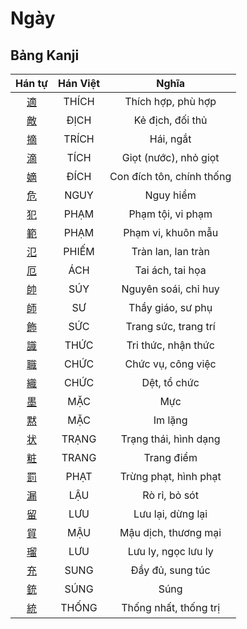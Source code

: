 <link href="styles.css" rel="stylesheet">

# Ngày

## Bảng Kanji

| Hán tự | Hán Việt | Nghĩa |
| :---: | :---: | :---: |
| [<span class="stroke-order">適</span>](https://www.tiengnhatdongian.com/kanji/giai-nghia-kanji-%E9%81%A9) | THÍCH | Thích hợp, phù hợp |
| [<span class="stroke-order">敵</span>](https://www.tiengnhatdongian.com/kanji/giai-nghia-kanji-%E6%95%B5) | ĐỊCH | Kẻ địch, đối thủ |
| [<span class="stroke-order">摘</span>](https://www.tiengnhatdongian.com/kanji/giai-nghia-kanji-%E6%91%98) | TRÍCH | Hái, ngắt |
| [<span class="stroke-order">滴</span>](https://www.tiengnhatdongian.com/kanji/giai-nghia-kanji-%E6%BB%B4) | TÍCH | Giọt (nước), nhỏ giọt |
| [<span class="stroke-order">嫡</span>](https://www.tiengnhatdongian.com/kanji/giai-nghia-kanji-%E5%AB%A1) | ĐÍCH | Con đích tôn, chính thống |
| [<span class="stroke-order">危</span>](https://www.tiengnhatdongian.com/kanji/giai-nghia-kanji-%E5%8D%B1) | NGUY | Nguy hiểm |
| [<span class="stroke-order">犯</span>](https://www.tiengnhatdongian.com/kanji/giai-nghia-kanji-%E7%8A%AF) | PHẠM | Phạm tội, vi phạm |
| [<span class="stroke-order">範</span>](https://www.tiengnhatdongian.com/kanji/giai-nghia-kanji-%E7%AF%84) | PHẠM | Phạm vi, khuôn mẫu |
| [<span class="stroke-order">氾</span>](https://www.tiengnhatdongian.com/kanji/giai-nghia-kanji-%E6%B0%BE) | PHIẾM | Tràn lan, lan tràn |
| [<span class="stroke-order">厄</span>](https://www.tiengnhatdongian.com/kanji/giai-nghia-kanji-%E5%8E%84) | ÁCH | Tai ách, tai họa |
| [<span class="stroke-order">帥</span>](https://www.tiengnhatdongian.com/kanji/giai-nghia-kanji-%E5%B8%A5) | SÚY | Nguyên soái, chỉ huy |
| [<span class="stroke-order">師</span>](https://www.tiengnhatdongian.com/kanji/giai-nghia-kanji-%E5%B8%AB) | SƯ | Thầy giáo, sư phụ |
| [<span class="stroke-order">飾</span>](https://www.tiengnhatdongian.com/kanji/giai-nghia-kanji-%E9%A3%BE) | SỨC | Trang sức, trang trí |
| [<span class="stroke-order">識</span>](https://www.tiengnhatdongian.com/kanji/giai-nghia-kanji-%E8%AD%98) | THỨC | Tri thức, nhận thức |
| [<span class="stroke-order">職</span>](https://www.tiengnhatdongian.com/kanji/giai-nghia-kanji-%E8%81%B7) | CHỨC | Chức vụ, công việc |
| [<span class="stroke-order">織</span>](https://www.tiengnhatdongian.com/kanji/giai-nghia-kanji-%E7%B9%94) | CHỨC | Dệt, tổ chức |
| [<span class="stroke-order">墨</span>](https://www.tiengnhatdongian.com/kanji/giai-nghia-kanji-%E5%A2%A8) | MẶC | Mực |
| [<span class="stroke-order">黙</span>](https://www.tiengnhatdongian.com/kanji/giai-nghia-kanji-%E9%BB%99) | MẶC | Im lặng |
| [<span class="stroke-order">状</span>](https://www.tiengnhatdongian.com/kanji/giai-nghia-kanji-%E7%8A%B6) | TRẠNG | Trạng thái, hình dạng |
| [<span class="stroke-order">粧</span>](https://www.tiengnhatdongian.com/kanji/giai-nghia-kanji-%E7%B2%A7) | TRANG | Trang điểm |
| [<span class="stroke-order">罰</span>](https://www.tiengnhatdongian.com/kanji/giai-nghia-kanji-%E7%BD%B0) | PHẠT | Trừng phạt, hình phạt |
| [<span class="stroke-order">漏</span>](https://www.tiengnhatdongian.com/kanji/giai-nghia-kanji-%E6%BC%8F) | LẬU | Rò rỉ, bỏ sót |
| [<span class="stroke-order">留</span>](https://www.tiengnhatdongian.com/kanji/giai-nghia-kanji-%E7%95%99) | LƯU | Lưu lại, dừng lại |
| [<span class="stroke-order">貿</span>](https://www.tiengnhatdongian.com/kanji/giai-nghia-kanji-%E8%B2%BF) | MẬU | Mậu dịch, thương mại |
| [<span class="stroke-order">瑠</span>](https://www.tiengnhatdongian.com/kanji/giai-nghia-kanji-%E7%91%A0) | LƯU | Lưu ly, ngọc lưu ly |
| [<span class="stroke-order">充</span>](https://www.tiengnhatdongian.com/kanji/giai-nghia-kanji-%E5%85%85) | SUNG | Đầy đủ, sung túc |
| [<span class="stroke-order">銃</span>](https://www.tiengnhatdongian.com/kanji/giai-nghia-kanji-%E9%8A%83) | SÚNG | Súng |
| [<span class="stroke-order">統</span>](https://www.tiengnhatdongian.com/kanji/giai-nghia-kanji-%E7%B5%B1) | THỐNG | Thống nhất, thống trị |

